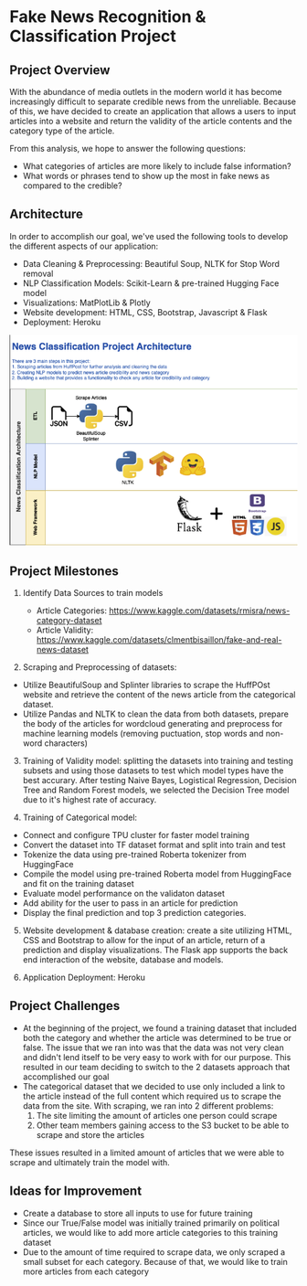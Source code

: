 # Fake News Recognition & Classification Project

## Project Overview 
With the abundance of media outlets in the modern world it has become increasingly difficult to separate credible news from the unreliable. Because of this, we have decided to create an application that allows a users to input articles into a website and return the validity of the article contents and the category type of the article.

From this analysis, we hope to answer the following questions:
- What categories of articles are more likely to include false information?
- What words or phrases tend to show up the most in fake news as compared to the credible?

## Architecture
In order to accomplish our goal, we've used the following tools to develop the different aspects of our application:
- Data Cleaning & Preprocessing: Beautiful Soup, NLTK for Stop Word removal
- NLP Classification Models: Scikit-Learn & pre-trained Hugging Face model
- Visualizations: MatPlotLib & Plotly
- Website development: HTML, CSS, Bootstrap, Javascript & Flask
- Deployment: Heroku

![Project Architecture](Resources/Project_Architecture.png)


## Project Milestones
1. Identify Data Sources to train models
    - Article Categories: https://www.kaggle.com/datasets/rmisra/news-category-dataset
    - Article Validity: https://www.kaggle.com/datasets/clmentbisaillon/fake-and-real-news-dataset

2. Scraping and Preprocessing of datasets: 

- Utilize BeautifulSoup and Splinter libraries to scrape the HuffPOst website and retrieve the content of the news article from the categorical dataset.
- Utilize Pandas and NLTK to clean the data from both datasets, prepare the body of the articles for wordcloud generating and preprocess for machine learning models (removing puctuation, stop words and non-word characters)

3. Training of Validity model: splitting the datasets into training and testing subsets and using those datasets to test which model types have the best accurary. After testing Naive Bayes, Logistical Regression, Decision Tree and Random Forest models, we selected the Decision Tree model due to it's highest rate of accuracy.

4. Training of Categorical model:

- Connect and configure TPU cluster for faster model training
- Convert the dataset into TF dataset format and split into train and test
- Tokenize the data using pre-trained Roberta tokenizer from HuggingFace
- Compile the model using pre-trained Roberta model from HuggingFace and fit on the training dataset
- Evaluate model performance on the validaton dataset
- Add ability for the user to pass in an article for prediction
- Display the final prediction and top 3 prediction categories.


5. Website development & database creation: create a site utilizing HTML, CSS and Bootstrap to allow for the input of an article, return of a prediction and display visualizations. The Flask app supports the back end interaction of the website, database and models.

6. Application Deployment: Heroku

## Project Challenges
- At the beginning of the project, we found a training dataset that included both the category and whether the article was determined to be true or false. The issue that we ran into was that the data was not very clean and didn't lend itself to be very easy to work with for our purpose. This resulted in our team deciding to switch to the 2 datasets approach that accomplished our goal
- The categorical dataset that we decided to use only included a link to the article instead of the full content which required us to scrape the data from the site. With scraping, we ran into 2 different problems: 
    1) The site limiting the amount of articles one person could scrape
    2) Other team members gaining access to the S3 bucket to be able to scrape and store the articles
    
These issues resulted in a limited amount of articles that we were able to scrape and ultimately train the model with.

## Ideas for Improvement
- Create a database to store all inputs to use for future training
- Since our True/False model was initially trained primarily on political articles, we would like to add more article categories to this training dataset
- Due to the amount of time required to scrape data, we only scraped a small subset for each category. Because of that, we would like to train more articles from each category
